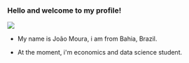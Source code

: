 ### Hello and welcome to my profile!

[<img src="https://img.shields.io/badge/LinkedIn-0077B5?style=for-the-badge&logo=linkedin&logoColor=white" />](https://www.linkedin.com/in/joaomouras/)

- My name is João Moura, i am from Bahia, Brazil.

- At the moment, i'm economics and data science student.
